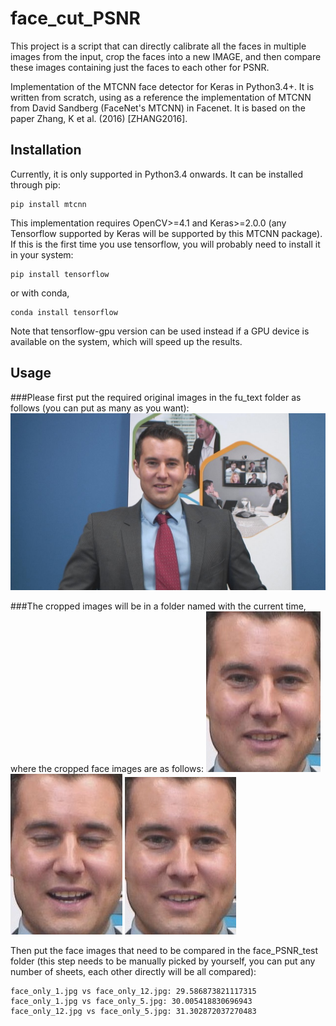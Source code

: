 # face_cut_PSNR

This project is a script that can directly calibrate all the faces in multiple images from the input, crop the faces into a new IMAGE, and then compare these images containing just the faces to each other for PSNR.

Implementation of the MTCNN face detector for Keras in Python3.4+. It is written from scratch, using as a reference the implementation of MTCNN from David Sandberg (FaceNet's MTCNN) in Facenet. It is based on the paper Zhang, K et al. (2016) [ZHANG2016].

## Installation

Currently, it is only supported in Python3.4 onwards. It can be installed through pip:
```
pip install mtcnn
```
This implementation requires OpenCV>=4.1 and Keras>=2.0.0 (any Tensorflow supported by Keras will be supported by this MTCNN package). If this is the first time you use tensorflow, you will probably need to install it in your system:
```
pip install tensorflow
```
or with conda,
```
conda install tensorflow
```
Note that tensorflow-gpu version can be used instead if a GPU device is available on the system, which will speed up the results.

## Usage 
###Please first put the required original images in the fu_text folder as follows (you can put as many as you want):
![image](https://github.com/FUCHENHOSEI/face_cut_PSNR/blob/main/fu_test/1.jpg)

###The cropped images will be in a folder named with the current time, where the cropped face images are as follows:
![image](https://github.com/FUCHENHOSEI/face_cut_PSNR/blob/main/20230818172324/face_only_1.jpg)
![image](https://github.com/FUCHENHOSEI/face_cut_PSNR/blob/main/20230818172324/face_only_12.jpg)
![image](https://github.com/FUCHENHOSEI/face_cut_PSNR/blob/main/20230818172324/face_only_5.jpg)

Then put the face images that need to be compared in the face_PSNR_test folder (this step needs to be manually picked by yourself, you can put any number of sheets, each other directly will be all compared):
```
face_only_1.jpg vs face_only_12.jpg: 29.586873821117315
face_only_1.jpg vs face_only_5.jpg: 30.005418830696943
face_only_12.jpg vs face_only_5.jpg: 31.302872037270483
```

